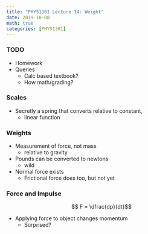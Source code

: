 ```yaml
---
title: "PHYS1301 Lecture 14: Weight"
date: 2019-10-08
math: true 
categories: [PHYS1301]
---
```


### TODO

- Homework
- Queries
    - Calc based textbook?
    - How math/grading?

### Scales 

- Secretly a spring that converts relative to constant, 
    - linear function

### Weights

- Measurement of force, not mass
    - relative to gravity
- Pounds can be converted to newtons
    - wild
- Normal force exists
    - Frictional force does too, but not yet

### Force and Impulse

$$ F = \dfrac{dp}{dt}$$ 

- Applying force to object changes momentum
    - Surprised?
